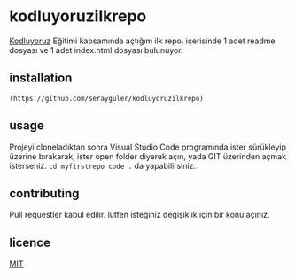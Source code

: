 # kodluyoruzilkrepo

[Kodluyoruz](kodluyoruz.org) Eğitimi kapsamında açtığım ilk repo. içerisinde 1 adet readme dosyası ve 1 adet index.html dosyası bulunuyor.

## installation

```linux
(https://github.com/serayguler/kodluyoruzilkrepo)
```

## usage

Projeyi cloneladıktan sonra Visual Studio Code programında ister sürükleyip üzerine bırakarak, ister open folder diyerek açın, yada GIT üzerinden açmak isterseniz. ``cd myfirstrepo code .`` da yapabilirsiniz.

## contributing

Pull requestler kabul edilir. lütfen isteğiniz değişiklik için bir konu açınız.

## licence

[MIT](https://choosealicense.com/licenses/mit/)
